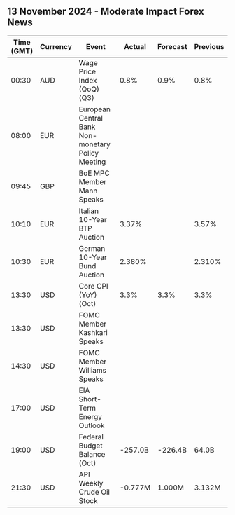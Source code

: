 ## 13 November 2024 - Moderate Impact Forex News

| Time (GMT) | Currency | Event | Actual | Forecast | Previous |
|------|----------|-------|--------|----------|----------|
| 00:30 | AUD | Wage Price Index (QoQ) (Q3) | 0.8% | 0.9% | 0.8% |
| 08:00 | EUR | European Central Bank Non-monetary Policy Meeting |  |  |  |
| 09:45 | GBP | BoE MPC Member Mann Speaks |  |  |  |
| 10:10 | EUR | Italian 10-Year BTP Auction | 3.37% |  | 3.57% |
| 10:30 | EUR | German 10-Year Bund Auction | 2.380% |  | 2.310% |
| 13:30 | USD | Core CPI (YoY) (Oct) | 3.3% | 3.3% | 3.3% |
| 13:30 | USD | FOMC Member Kashkari Speaks |  |  |  |
| 14:30 | USD | FOMC Member Williams Speaks |  |  |  |
| 17:00 | USD | EIA Short-Term Energy Outlook |  |  |  |
| 19:00 | USD | Federal Budget Balance (Oct) | -257.0B | -226.4B | 64.0B |
| 21:30 | USD | API Weekly Crude Oil Stock | -0.777M | 1.000M | 3.132M |
